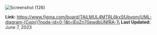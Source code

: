 
![Screenshot (126)](https://github.com/ewong128/underoneroof/assets/93020600/b67a4faf-3f53-4b75-9fc7-09b1b2e87a4d)

**Link:** https://www.figma.com/board/TAjLMUL4MTRL6kxSfJbvpm/UML-diagram-(Copy)?node-id=0-1&t=lEoZn70ewdbUNfRA-1\
**Last Updated:** June 7, 2023
